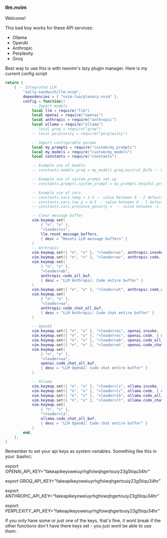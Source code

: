 ### llm.nvim
Welcome!

This bad boy works for these API services:
 - Ollama
 - OpenAI
 - Anthropic
 - Perplexity
 - Groq

Best way to use this is with neovim's lazy plugin manager. Here is my current config script


``` lua
return {
	{ -- Integrated LLM
		"sally-sandwich/llm.nvim",
		dependencies = { "nvim-lua/plenary.nvim" },
		config = function()
			-- Import models
			local llm = require("llm")
			local openai = require("openai")
			local anthropic = require("anthropic")
			local ollama = require("ollama")
			-- local groq = require("groq")
			-- local perplexity = require("perplexity")

			-- Import configurable params
			local my_prompts = require("custom/my_prompts")
			local my_models = require("custom/my_models")
			local constants = require("constants")

			-- Example use of models
			-- constants.models.groq = my_models.groq.mixtral_8x7b -- Use mixtral_8x7b instead of default llama3.1-70b-versatile

			-- Example use of system_prompt set up
			-- constants.prompts.system_prompt = my_prompts.helpful_prompt

			-- Example use of vars
			-- constants.vars.temp = 1.5 -- value between 0 - 2 default is 0.7, increases randomness in token sampling. Higher values create greater randomness.
			-- constants.vars.top_p = 0.5 -- value between 0 - 1 default is 1, determines the range of possible tokens to be sampled from. A value less than 1 reduces the space of possible tokens to be sampled
			-- constants.vars.presence_penalty =  -- value between -2 - 2  default is 0, a higher value increases penalty for repeating previously produced tokens

			-- Clear message buffer
			vim.keymap.set(
				{ "n", "v" },
				"<leader>zz",
				llm.reset_message_buffers,
				{ desc = "Resets LLM message buffers" }
			)
			-- Anthropic
			vim.keymap.set({ "n", "v" }, "<leader>ai", anthropic.invoke, { desc = "LLM Anthropic: Invoke" })
			vim.keymap.set({ "n", "v" }, "<leader>ac", anthropic.code, { desc = "LLM Anthropic: Code" })
			vim.keymap.set(
				{ "n", "v" },
				"<leader>ab",
				anthropic.code_all_buf,
				{ desc = "LLM Anthropic: Code entire buffer" }
			)
			vim.keymap.set({ "n", "v" }, "<leader>at", anthropic.code_chat, { desc = "LLM Anthropic: Code chat" })
			vim.keymap.set(
				{ "n", "v" },
				"<leader>aa",
				anthropic.code_chat_all_buf,
				{ desc = "LLM Anthropic: Code chat entire buffer" }
			)

			-- OpenAI
			vim.keymap.set({ "n", "v" }, "<leader>oi", openai.invoke, { desc = "LLM OpenAI: Invoke" })
			vim.keymap.set({ "n", "v" }, "<leader>oc", openai.code, { desc = "LLM OpenAI: Code" })
			vim.keymap.set({ "n", "v" }, "<leader>ob", openai.code_all_buf, { desc = "LLM OpenAI: Code entire buffer" })
			vim.keymap.set({ "n", "v" }, "<leader>ot", openai.code_chat, { desc = "LLM OpenAI: Code chat" })
			vim.keymap.set(
				{ "n", "v" },
				"<leader>oa",
				openai.code_chat_all_buf,
				{ desc = "LLM OpenAI: Code chat entire buffer" }
			)

			-- Ollama
			vim.keymap.set({ "n", "v" }, "<leader>li", ollama.invoke, { desc = "LLM Ollama: Invoke" })
			vim.keymap.set({ "n", "v" }, "<leader>lc", ollama.code, { desc = "LLM Ollama: Code" })
			vim.keymap.set({ "n", "v" }, "<leader>lb", ollama.code_all_buf, { desc = "LLM Ollama: Code entire buffer" })
			vim.keymap.set({ "n", "v" }, "<leader>lt", ollama.code_chat, { desc = "LLM OpenAI: Code chat" })
			vim.keymap.set(
				{ "n", "v" },
				"<leader>la",
				ollama.code_chat_all_buf,
				{ desc = "LLM OpenAI: Code chat entire buffer" }
			)
		end,
	},
}
```

Remember to set your api keys as system variables. Something like this in your .bashrc:

export OPENAI_API_KEY="fakeapikeyoweiuyrhgfoiwqhgertouiy23g5tiqu34hr"

export GROQ_API_KEY="fakeapikeyoweiuyrhgfoiwqhgertouiy23g5tiqu34hr"

export ANTHROPIC_API_KEY="fakeapikeyoweiuyrhgfoiwqhgertouiy23g5tiqu34hr"

export PERPLEXITY_API_KEY="fakeapikeyoweiuyrhgfoiwqhgertouiy23g5tiqu34hr"

If you only have some or just one of the keys, that's fine, it wont break if the other functions don't have there keys set - you just wont be able to use them.

